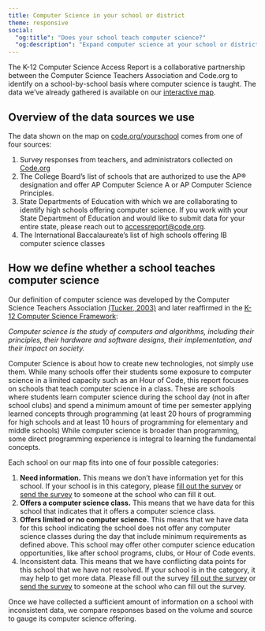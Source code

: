 ```yaml
---
title: Computer Science in your school or district
theme: responsive
social:
  "og:title": "Does your school teach computer science?"
  "og:description": "Expand computer science at your school or district. Join the thousands of schools who have already incorporated high quality computer science education into their curriculum and provide opportunities for the students in your local area."
---
```

The K-12 Computer Science Access Report is a collaborative partnership between the Computer Science Teachers Association and Code.org to identify on a school-by-school basis where computer science is taught. The data we’ve already gathered is available on our [interactive map](https://code.org/yourschool).

## Overview of the data sources we use
The data shown on the map on [code.org/yourschool](https://code.org/yourschool) comes from one of four sources:
1. Survey responses from teachers, and administrators collected on [Code.org](https://code.org)
1. The College Board’s list of schools that are authorized to use the AP® designation and offer AP Computer Science A or AP Computer Science Principles.
1. State Departments of Education with which we are collaborating to identify high schools offering computer science.  If you work with your State Department of Education and would like to submit data for your entire state, please reach out to [accessreport@code.org](mailto:accessreport@code.org).
1. The International Baccalaureate’s list of high schools offering IB computer science classes

## How we define whether a school teaches computer science
Our definition of computer science was developed by the Computer Science Teachers Association [(Tucker, 2003)](https://dl.acm.org/citation.cfm?id=2593247) and later reaffirmed in the [K-12 Computer Science Framework](https://k12cs.org/defining-computer-science/): 

_Computer science is the study of computers and algorithms, including their principles, their hardware and software designs, their implementation, and their impact on society._

Computer Science is about how to create new technologies, not simply use them.  While many schools offer their students some exposure to computer science in a limited capacity such as an Hour of Code, this report focuses on schools that teach computer science in a class.  These are schools where students learn computer science during the school day (not in after school clubs) and spend a minimum amount of time per semester applying learned concepts through programming (at least 20 hours of programming for high schools and at least 10 hours of programming for elementary and middle schools) While computer science is broader than programming, some direct programming experience is integral to learning the fundamental concepts.  

Each school on our map fits into one of four possible categories:
1. __Need information.__ This means we don’t have information yet for this school. If your school is in this category, please [fill out the survey](https://code.org/yourschool) or [send the survey](https://code.org/yourschool/letter) to someone at the school who can fill it out.
1. __Offers a computer science class.__ This means that we have data for this school that indicates that it offers a computer science class. 
1. __Offers limited or no computer science.__ This means that we have data for this school indicating the school does not offer any computer science classes during the day that include minimum requirements as defined above. This school may offer other computer science education opportunities, like after school programs, clubs, or Hour of Code events.
1. Inconsistent data. This means that we have  conflicting data points for this school that we have not resolved. If your school is in the category, it may help to get more data. Please fill out the survey [fill out the survey](https://code.org/yourschool) or [send the survey](https://code.org/yourschool/letter) to someone at the school who can fill out the survey. 

Once we have collected a sufficient amount of information on a school with inconsistent data, we compare responses based on the volume and source to gauge its computer science offering. 

